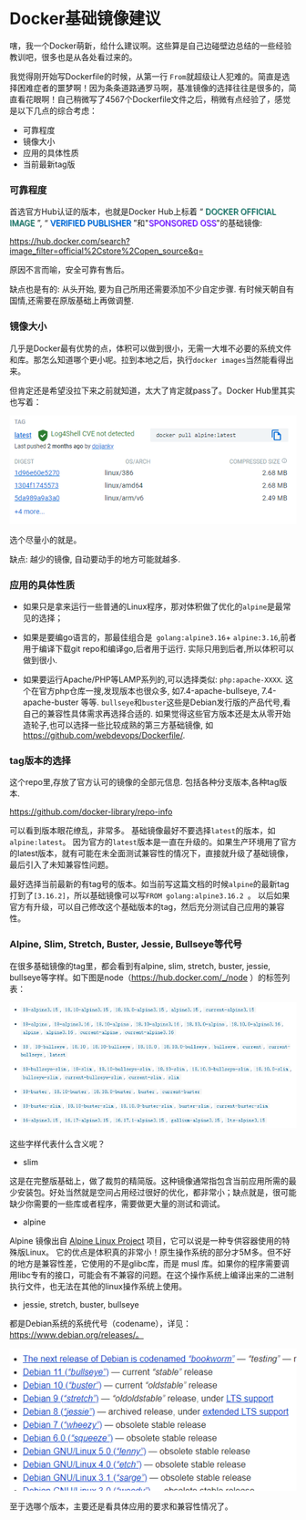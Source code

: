 # Docker基础镜像建议

嗐，我一个Docker萌新，给什么建议啊。这些算是自己边碰壁边总结的一些经验教训吧，很多也是从各处看过来的。

我觉得刚开始写Dockerfile的时候，从第一行 `From`就超级让人犯难的。简直是选择困难症者的噩梦啊！因为条条道路通罗马啊，基准镜像的选择往往是很多的，简直看花眼啊！自己稍微写了4567个Dockerfile文件之后，稍微有点经验了，感觉是以下几点的综合考虑：

- 可靠程度
- 镜像大小
- 应用的具体性质
- 当前最新tag版

### 可靠程度

首选官方Hub认证的版本，也就是Docker Hub上标着  “ <span style="font-weight:border; color: #2E7F74;text-shadow: 1px 1px;">DOCKER OFFICIAL IMAGE</span> ”, “<span style="font-weight:border; color: #086DD7;text-shadow: 1px 1px;"> VERIFIED PUBLISHER</span> ”和"<span style="font-weight:border; color: #7D2EFF;;text-shadow: 1px 1px;">SPONSORED OSS</span>"的基础镜像:

https://hub.docker.com/search?image_filter=official%2Cstore%2Copen_source&q=

原因不言而喻，安全可靠有售后。

缺点也是有的: 从头开始, 要为自己所用还需要添加不少自定步骤. 有时候天朝自有国情,还需要在原版基础上再做调整.

### 镜像大小

几乎是Docker最有优势的点，体积可以做到很小，无需一大堆不必要的系统文件和库。那怎么知道哪个更小呢。拉到本地之后，执行`docker images`当然能看得出来。

但肯定还是希望没拉下来之前就知道，太大了肯定就pass了。Docker Hub里其实也写着：

![image-20220930154059529](images/image-20220930154059529.png)

选个尽量小的就是。

缺点: 越少的镜像, 自动要动手的地方可能就越多.

### 应用的具体性质

- 如果只是拿来运行一些普通的Linux程序，那对体积做了优化的`alpine`是最常见的选择；

- 如果是要编go语言的，那最佳组合是` golang:alpine3.16`+ `alpine:3.16`,前者用于编译下载git repo和编译go,后者用于运行. 实际只用到后者,所以体积可以做到很小.

- 如果要运行Apache/PHP等LAMP系列的,可以选择类似: `php:apache-XXXX`. 这个在官方php仓库一搜,发现版本也很众多, 如7.4-apache-bullseye, 7.4-apache-buster 等等. `bullseye`和`buster`这些是Debian发行版的产品代号,看自己的兼容性具体需求再选择合适的. 如果觉得这些官方版本还是太从零开始造轮子,也可以选择一些比较成熟的第三方基础镜像, 如 https://github.com/webdevops/Dockerfile/.

  

### tag版本的选择

这个repo里,存放了官方认可的镜像的全部元信息. 包括各种分支版本,各种tag版本. 

https://github.com/docker-library/repo-info

可以看到版本眼花缭乱，非常多。 基础镜像最好不要选择`latest`的版本，如`alpine:latest`。 因为官方的`latest`版本是一直在升级的。如果生产环境用了官方的latest版本，就有可能在未全面测试兼容性的情况下，直接就升级了基础镜像，最后引入了未知兼容性问题。

最好选择当前最新的有tag号的版本。如当前写这篇文档的时候`alpine`的最新tag打到了`[3.16.2]`，所以基础镜像可以写`FROM golang:alpine3.16.2 `。 以后如果官方有升级，可以自己修改这个基础版本的tag，然后充分测试自己应用的兼容性。

### Alpine, Slim, Stretch, Buster, Jessie, Bullseye等代号
在很多基础镜像的tag里，都会看到有alpine, slim, stretch, buster, jessie, bullseye等字样。如下图是node（https://hub.docker.com/_/node ）的标签列表：

![image-20220930174333308](images/image-20220930174333308.png)

这些字样代表什么含义呢？

- slim

这是在完整版基础上，做了裁剪的精简版。这种镜像通常指包含当前应用所需的最少安装包。好处当然就是空间占用经过很好的优化，都非常小；缺点就是，很可能缺少你需要的一些库或者程序，需要做更大量的测试和调试。

- alpine

Alpine 镜像出自 [Alpine Linux Project](https://alpinelinux.org/) 项目，它可以说是一种专供容器使用的特殊版Linux。 它的优点是体积真的非常小！原生操作系统的部分才5M多。但不好的地方是兼容性差，它使用的不是glibc库，而是 musl 库。如果你的程序需要调用libc专有的接口，可能会有不兼容的问题。在这个操作系统上编译出来的二进制执行文件，也无法在其他的linux操作系统上使用。

- jessie, stretch, buster, bullseye

都是Debian系统的系统代号（codename），详见：https://www.debian.org/releases/。

![image-20220930163047017](images/image-20220930163047017.png)

至于选哪个版本，主要还是看具体应用的要求和兼容性情况了。

